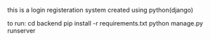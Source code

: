 this is  a login registeration system created using python(django)


to run: cd backend
        pip install -r requirements.txt
        python manage.py runserver
        
